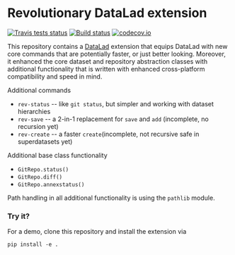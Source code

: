# Revolutionary DataLad extension

[![Travis tests status](https://secure.travis-ci.org/datalad/datalad-revolution.png?branch=master)](https://travis-ci.org/datalad/datalad-revolution) [![Build status](https://ci.appveyor.com/api/projects/status/8jtp2fp3mwr5huyi?svg=true)](https://ci.appveyor.com/project/mih/datalad-revolution) [![codecov.io](https://codecov.io/github/datalad/datalad-revolution/coverage.svg?branch=master)](https://codecov.io/github/datalad/datalad-revolution?branch=master)

This repository contains a [DataLad](http://datalad.org) extension that equips
DataLad with new core commands that are potentially faster, or just better looking.
Moreover, it enhanced the core dataset and repository abstraction classes with
additional functionality that is written with enhanced cross-platform compatibility
and speed in mind.

Additional commands

- `rev-status` -- like `git status`, but simpler and working with dataset hierarchies
- `rev-save` -- a 2-in-1 replacement for `save` and `add` (incomplete, no recursion yet)
- `rev-create` -- a faster `create`(incomplete, not recursive safe in superdatasets yet)

Additional base class functionality

- `GitRepo.status()`
- `GitRepo.diff()`
- `GitRepo.annexstatus()`

Path handling in all additional functionality is using the `pathlib` module.


### Try it?

For a demo, clone this repository and install the extension via

    pip install -e .
